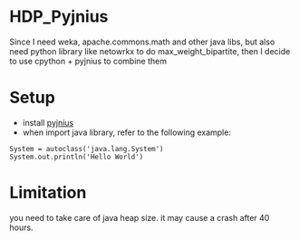 # HDP_Pyjnius
Since I need weka, apache.commons.math and other java libs, but also need python library like netowrkx to do max_weight_bipartite, then I decide to use cpython + pyjnius to combine them 
# Setup
  * install [pyjnius](https://pyjnius.readthedocs.org/en/latest/)
  * when import java library, refer to the following example:
```
System = autoclass('java.lang.System')
System.out.println('Hello World')
```
  
# Limitation
you need to take care of java heap size. it may cause a crash after 40 hours.
